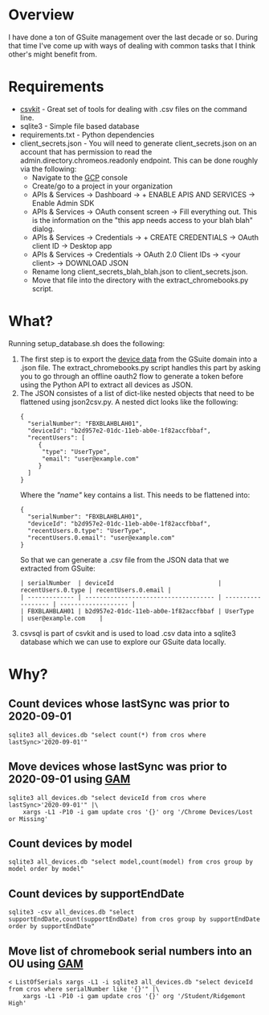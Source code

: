# Overview

I have done a ton of GSuite management over the last decade or so. During that
time I've come up with ways of dealing with common tasks that I think other's
might benefit from.

# Requirements

* [csvkit](https://csvkit.readthedocs.io/en/latest/) - Great set of tools for dealing with .csv files on the command line.
* sqlite3 - Simple file based database
* requirements.txt - Python dependencies
* client_secrets.json - You will need to generate client_secrets.json on an
  account that has permission to read the admin.directory.chromeos.readonly
  endpoint. This can be done roughly via the following:  
  * Navigate to the [GCP](https://console.cloud.google.com) console
  * Create/go to a project in your organization
  * APIs & Services -> Dashboard -> + ENABLE APIS AND SERVICES -> Enable Admin SDK
  * APIs & Services -> OAuth consent screen -> Fill everything out. This is the information on the "this app needs access to your blah blah" dialog.
  * APIs & Services -> Credentials -> + CREATE CREDENTIALS -> OAuth client ID -> Desktop app
  * APIs & Services -> Credentials -> OAuth 2.0 Client IDs -> &lt;your client&gt; -> DOWNLOAD JSON
  * Rename long client_secrets_blah_blah.json to client_secrets.json.
  * Move that file into the directory with the extract_chromebooks.py script.

# What?

Running setup_database.sh does the following:

1. The first step is to export the [device data](https://developers.google.com/admin-sdk/directory/v1/reference/chromeosdevices#resource) from the GSuite domain into a
   .json file. The extract_chromebooks.py script handles this part by asking
   you to go through an offline oauth2 flow to generate a token before using
   the Python API to extract all devices as JSON.
2. The JSON consistes of a list of dict-like nested objects that need to be
   flattened using json2csv.py. A nested dict looks like the following:  
   ```
   {
     "serialNumber": "FBXBLAHBLAH01",
     "deviceId": "b2d957e2-01dc-11eb-ab0e-1f82accfbbaf",
     "recentUsers": [
        {
         "type": "UserType",
         "email": "user@example.com"
        }
     ]
   }
   ```  
   Where the _"name"_ key contains a list. This needs to be flattened into:  
   ```
   {
     "serialNumber": "FBXBLAHBLAH01",
     "deviceId": "b2d957e2-01dc-11eb-ab0e-1f82accfbbaf",
     "recentUsers.0.type": "UserType",
     "recentUsers.0.email": "user@example.com"
   }
   ```  
   So that we can generate a .csv file from the JSON data that we extracted from GSuite:  
   ```
   | serialNumber  | deviceId                             | recentUsers.0.type | recentUsers.0.email |
   | ------------- | ------------------------------------ | ------------------ | ------------------- |
   | FBXBLAHBLAH01 | b2d957e2-01dc-11eb-ab0e-1f82accfbbaf | UserType           | user@example.com    |
   ```  
3. csvsql is part of csvkit and is used to load .csv data into a sqlite3
   database which we can use to explore our GSuite data locally.

# Why?

## Count devices whose lastSync was prior to 2020-09-01
```
sqlite3 all_devices.db "select count(*) from cros where lastSync>'2020-09-01'"
```

## Move devices whose lastSync was prior to 2020-09-01 using [GAM](https://github.com/jay0lee/GAM/wiki)
```
sqlite3 all_devices.db "select deviceId from cros where lastSync>'2020-09-01'" |\
    xargs -L1 -P10 -i gam update cros '{}' org '/Chrome Devices/Lost or Missing'
```

## Count devices by model
```
sqlite3 all_devices.db "select model,count(model) from cros group by model order by model"
```

## Count devices by supportEndDate
```
sqlite3 -csv all_devices.db "select supportEndDate,count(supportEndDate) from cros group by supportEndDate order by supportEndDate"
```

## Move list of chromebook serial numbers into an OU using [GAM](https://github.com/jay0lee/GAM/wiki)
```
< ListOfSerials xargs -L1 -i sqlite3 all_devices.db "select deviceId from cros where serialNumber like '{}'" |\
    xargs -L1 -P10 -i gam update cros '{}' org '/Student/Ridgemont High'
```

